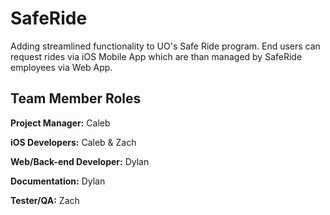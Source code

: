 # SafeRide
Adding streamlined functionality to UO's Safe Ride program. End users can request rides via iOS Mobile App which are than managed by SafeRide employees via Web App.

## Team Member Roles
**Project Manager:** Caleb

**iOS Developers:** Caleb & Zach

**Web/Back-end Developer:** Dylan

**Documentation:** Dylan

**Tester/QA:** Zach

